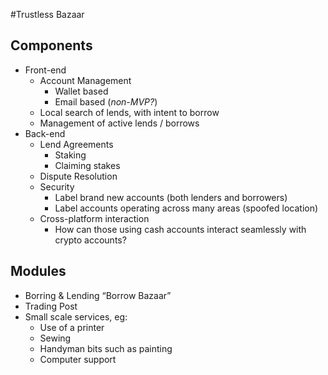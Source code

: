 #Trustless Bazaar

## Components
* Front-end
  * Account Management
    * Wallet based
    * Email based (*non-MVP?*)
  * Local search of lends, with intent to borrow
  * Management of active lends / borrows
* Back-end
  * Lend Agreements
    * Staking
    * Claiming stakes
  * Dispute Resolution
  * Security
    * Label brand new accounts (both lenders and borrowers)
    * Label accounts operating across many areas (spoofed location)
  * Cross-platform interaction
    * How can those using cash accounts interact seamlessly with crypto accounts?

## Modules

* Borring & Lending “Borrow Bazaar”
* Trading Post
* Small scale services, eg:
  * Use of a printer
  * Sewing
  * Handyman bits such as painting
  * Computer support

